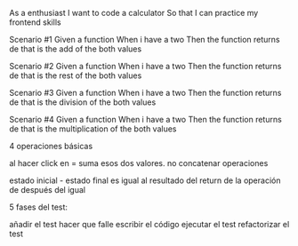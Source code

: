 As a enthusiast
I want to code a calculator
So that I can practice my frontend skills

Scenario #1
Given a function <sumFn>
When i have a two <numbers>
Then the function returns de <result> that is the add of the both values

Scenario #2
Given a function <restFn>
When i have a two <numbers>
Then the function returns de <result> that is the rest of the both values


Scenario #3
Given a function <divisionFn>
When i have a two <numbers>
Then the function returns de <result> that is the division of the both values

Scenario #4
Given a function <multiplicationFn>
When i have a two <numbers>
Then the function returns de <result> that is the multiplication of the both values


4 operaciones básicas

al hacer click en = suma esos dos valores. no concatenar operaciones

estado inicial - estado final es igual al resultado del return de la operación de después del igual

5 fases del test:

añadir el test
hacer que falle
escribir el código
ejecutar el test
refactorizar el test